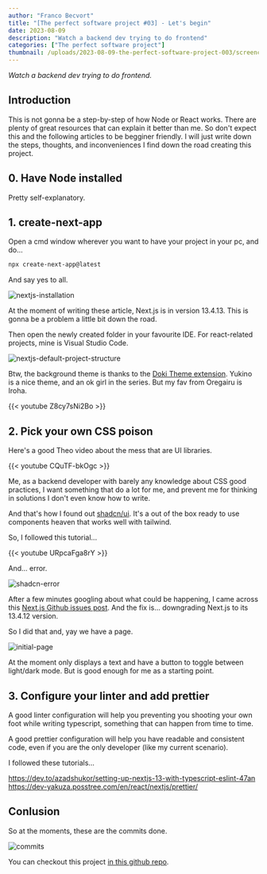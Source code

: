 ```yaml
---
author: "Franco Becvort"
title: "[The perfect software project #03] - Let's begin"
date: 2023-08-09
description: "Watch a backend dev trying to do frontend"
categories: ["The perfect software project"]
thumbnail: /uploads/2023-08-09-the-perfect-software-project-003/screencapture-localhost-3000-2023-08-08-17_13_23.png
---
```


_Watch a backend dev trying to do frontend._

## Introduction

This is not gonna be a step-by-step of how Node or React works. There are plenty of great resources that can explain it better than me. So don't expect this and the following articles to be begginer friendly. I will just write down the steps, thoughts, and inconveniences I find down the road creating this project.

## 0. Have Node installed

Pretty self-explanatory.

## 1. create-next-app

Open a cmd window wherever you want to have your project in your pc, and do...

```bash
npx create-next-app@latest
```

And say yes to all.

![nextjs-installation](/uploads/2023-08-09-the-perfect-software-project-003/Screenshot-2023-08-08-153732.png)

At the moment of writing these article, Next.js is in version 13.4.13. This is gonna be a problem a little bit down the road.

Then open the newly created folder in your favourite IDE. For react-related projects, mine is Visual Studio Code.

![nextjs-default-project-structure](/uploads/2023-08-09-the-perfect-software-project-003/Screenshot-2023-08-08-154207.png)

Btw, the background theme is thanks to the [Doki Theme extension](https://github.com/doki-theme/doki-theme-vscode). Yukino is a nice theme, and an ok girl in the series. But my fav from Oregairu is Iroha.

{{< youtube Z8cy7sNi2Bo >}}

## 2. Pick your own CSS poison

Here's a good Theo video about the mess that are UI libraries.

{{< youtube CQuTF-bkOgc >}}

Me, as a backend developer with barely any knowledge about CSS good practices, I want something that do a lot for me, and prevent me for thinking in solutions I don't even know how to write.

And that's how I found out [shadcn/ui](https://ui.shadcn.com/). It's a out of the box ready to use components heaven that works well with tailwind.

So, I followed this tutorial...

{{< youtube URpcaFga8rY >}}

And... error.

![shadcn-error](/uploads/2023-08-09-the-perfect-software-project-003/screencapture-localhost-3000-2023-08-08-16_46_35.png)

After a few minutes googling about what could be happening, I came across this [Next.js Github issues post](https://github.com/vercel/next.js/issues/53605). And the fix is... downgrading Next.js to its 13.4.12 version.

So I did that and, yay we have a page.

![initial-page](/uploads/2023-08-09-the-perfect-software-project-003/screencapture-localhost-3000-2023-08-08-17_13_23.png)

At the moment only displays a text and have a button to toggle between light/dark mode. But is good enough for me as a starting point.

## 3. Configure your linter and add prettier

A good linter configuration will help you preventing you shooting your own foot while writing typescript, something that can happen from time to time.

A good prettier configuration will help you have readable and consistent code, even if you are the only developer (like my current scenario).

I followed these tutorials...

https://dev.to/azadshukor/setting-up-nextjs-13-with-typescript-eslint-47an
https://dev-yakuza.posstree.com/en/react/nextjs/prettier/

## Conlusion

So at the moments, these are the commits done.

![commits](/uploads/2023-08-09-the-perfect-software-project-003/Screenshot-2023-08-08-21-921.png)

You can checkout this project [in this github repo](https://github.com/franBec/sigem-monolith).
